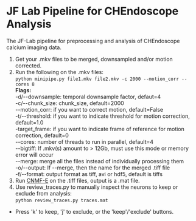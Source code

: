 # JF Lab Pipeline for CHEndoscope Analysis

The JF-Lab pipeline for preprocessing and analysis of CHEndoscope calcium imaging data.

1. Get your .mkv files to be merged, downsampled and/or motion corrected.
2. Run the following on the .mkv files:  
  `python minipipe.py file1.mkv file2.mkv -c 2000 --motion_corr --cores 8`  
  **Flags:**  
  -d/--downsample: temporal downsample factor, defaut=4  
  -c/--chunk_size: chunk_size, default=2000  
  --motion_corr: if you want to correct motion, default=False  
  -t/--threshold: if you want to indicate threshold for motion correction, default=1.0  
  -target_frame: if you want to indicate frame of reference for motion correction, default=0    
  --cores: number of threads to run in parallel, default=4    
  --bigtiff: If .mkv(s) amount to > 12Gb, must use this mode or memory error will occur  
  --merge: merge all the files instead of individually processing them  
  -o/--output: If --merge, then the name for the merged .tiff file  
  -f/--format: output format as tiff, avi or hdf5, default is tiffs
3. Run [CNMF-E](https://github.com/zhoupc/CNMF_E) on the .tiff files, output is a .mat file.  
4. Use review_traces.py to manually inspect the neurons to keep or exclude from analysis:  
  `python review_traces.py traces.mat`
  - Press 'k' to keep, 'j' to exclude, or the 'keep'/'exclude' buttons.
